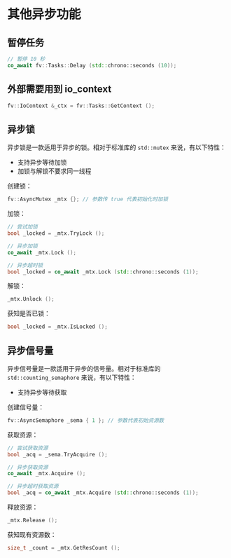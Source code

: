 # 其他异步功能

## 暂停任务

```cpp
// 暂停 10 秒
co_await fv::Tasks::Delay (std::chrono::seconds (10));
```

## 外部需要用到 io_context

```cpp
fv::IoContext &_ctx = fv::Tasks::GetContext ();
```

## 异步锁

异步锁是一款适用于异步的锁。相对于标准库的 `std::mutex` 来说，有以下特性：

- 支持异步等待加锁
- 加锁与解锁不要求同一线程

创建锁：

```cpp
fv::AsyncMutex _mtx {}; // 参数传 true 代表初始化时加锁
```

加锁：

```cpp
// 尝试加锁
bool _locked = _mtx.TryLock ();

// 异步加锁
co_await _mtx.Lock ();

// 异步超时锁
bool _locked = co_await _mtx.Lock (std::chrono::seconds (1));
```

解锁：

```cpp
_mtx.Unlock ();
```

获知是否已锁：

```cpp
bool _locked = _mtx.IsLocked ();
```

## 异步信号量

异步信号量是一款适用于异步的信号量。相对于标准库的 `std::counting_semaphore` 来说，有以下特性：

- 支持异步等待获取

创建信号量：

```cpp
fv::AsyncSemaphore _sema { 1 }; // 参数代表初始资源数
```

获取资源：

```cpp
// 尝试获取资源
bool _acq = _sema.TryAcquire ();

// 异步获取资源
co_await _mtx.Acquire ();

// 异步超时获取资源
bool _acq = co_await _mtx.Acquire (std::chrono::seconds (1));
```

释放资源：

```cpp
_mtx.Release ();
```

获知现有资源数：

```cpp
size_t _count = _mtx.GetResCount ();
```
